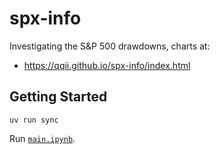# spx-info

Investigating the S&P 500 drawdowns, charts at:

- https://qqii.github.io/spx-info/index.html

## Getting Started

```
uv run sync
```

Run [`main.ipynb`](main.ipynb).

